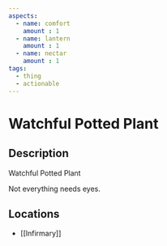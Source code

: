 ```yaml
---
aspects: 
  - name: comfort
    amount : 1
  - name: lantern
    amount : 1
  - name: nectar
    amount : 1
tags:
  - thing
  - actionable
---
```


# Watchful Potted Plant

## Description
Watchful Potted Plant

Not everything needs eyes.
## Locations
- [[Infirmary]]